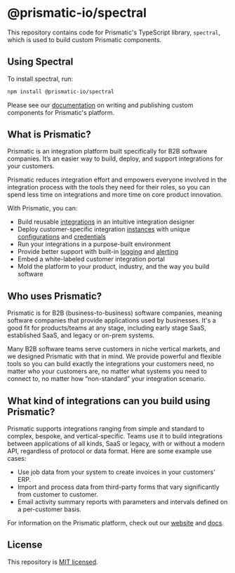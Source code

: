 # @prismatic-io/spectral

This repository contains code for Prismatic's TypeScript library, `spectral`, which is used to build custom Prismatic components.

## Using Spectral

To install spectral, run:

```bash
npm install @prismatic-io/spectral
```

Please see our [documentation](https://www.prismatic.io/docs/custom-components/writing-custom-components) on writing and publishing custom components for Prismatic's platform.

## What is Prismatic?

Prismatic is an integration platform built specifically for B2B software companies. It’s an easier way to build, deploy, and support integrations for your customers.

Prismatic reduces integration effort and empowers everyone involved in the integration process with the tools they need for their roles, so you can spend less time on integrations and more time on core product innovation.

With Prismatic, you can:

- Build reusable [integrations](https://www.prismatic.io/docs/integrations) in an intuitive integration designer
- Deploy customer-specific integration [instances](https://www.prismatic.io/docs/instances) with unique [configurations](https://www.prismatic.io/docs/configuration-variables) and [credentials](https://www.prismatic.io/docs/credentials)
- Run your integrations in a purpose-built environment
- Provide better support with built-in [logging](https://www.prismatic.io/docs/logging) and [alerting](https://www.prismatic.io/docs/monitoring-and-alerting)
- Embed a white-labeled customer integration portal
- Mold the platform to your product, industry, and the way you build software

## Who uses Prismatic?

Prismatic is for B2B (business-to-business) software companies, meaning software companies that provide applications used by businesses. It's a good fit for products/teams at any stage, including early stage SaaS, established SaaS, and legacy or on-prem systems.

Many B2B software teams serve customers in niche vertical markets, and we designed Prismatic with that in mind. We provide powerful and flexible tools so you can build exactly the integrations your customers need, no matter who your customers are, no matter what systems you need to connect to, no matter how “non-standard” your integration scenario.

## What kind of integrations can you build using Prismatic?

Prismatic supports integrations ranging from simple and standard to complex, bespoke, and vertical-specific.
Teams use it to build integrations between applications of all kinds, SaaS or legacy, with or without a modern API, regardless of protocol or data format.
Here are some example use cases:

- Use job data from your system to create invoices in your customers’ ERP.
- Import and process data from third-party forms that vary significantly from customer to customer.
- Email activity summary reports with parameters and intervals defined on a per-customer basis.

For information on the Prismatic platform, check out our [website](https://www.prismatic.io) and [docs](https://www.prismatic.io/docs).

## License

This repository is [MIT licensed](./LICENSE).
